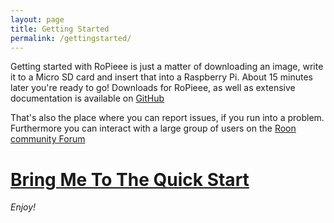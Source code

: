 ```yaml
---
layout: page
title: Getting Started
permalink: /gettingstarted/
---
```


Getting started with RoPieee is just a matter of downloading an image, write it to a Micro SD card and insert that into a Raspberry Pi. About 15 minutes later you're ready to go!
Downloads for RoPieee, as well as extensive documentation is available on [GitHub](https://github.com/RoPieee/RoPieee)

That's also the place where you can report issues, if you run into a problem. 
Furthermore you can interact with a large group of users on the [Roon community Forum](https://community.roonlabs.com/c/audio-gear-talk/ropieee/56)

# [Bring Me To The Quick Start](https://github.com/RoPieee/RoPieee#quick-start)

_Enjoy!_